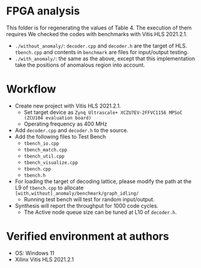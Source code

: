 # FPGA analysis

This folder is for regenerating the values of Table 4.
The execution of them requires We checked the codes with benchmarks with Vitis HLS 2021.2.1.

- `./without_anomaly/`: `decoder.cpp` and `decoder.h` are the target of HLS. `tbench.cpp` and contents in `benchmark` are files for input/output testing.
- `./with_anomaly/`: the same as the above, except that this implementation take the positions of anomalous region into account.


# Workflow

- Create new project with Vitis HLS 2021.2.1.
  - Set target device as `Zynq Ultrascale+ XCZU7EV-2FFVC1156
MPSoC (ZCU104 evaluation board)`
  - Operating frequency as 400 MHz
- Add `decoder.cpp` and `decoder.h` to the source.
- Add the following files to Test Bench
  - `tbench_io.cpp`
  - `tbench_match.cpp`
  - `tbench_util.cpp`
  - `tbench_visualize.cpp`
  - `tbench.cpp`
  - `tbench.h`
- For loading the target of decoding lattice, please modify the path at the L9 of `tbench.cpp` to allocate `[with,without]_anomaly/benchmark/graph_idling/`
  - Running test bench will test for random input/output.
- Synthesis will report the throughput for 1000 code cycles.
  - The Active node queue size can be tuned at L10 of `decoder.h`.

# Verified environment at authors

- OS: Windows 11
- Xilinx Vitis HLS 2021.2.1
